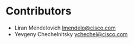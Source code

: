 # Contributors

* Liran Mendelovich  <lmendelo@cisco.com>
* Yevgeny Chechelnitsky <ychechel@cisco.com>

